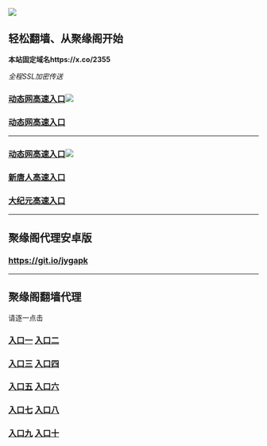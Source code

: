 
![](https://raw.githubusercontent.com/hao369/a/master/j.jpg)



## 轻松翻墙、从聚缘阁开始

**本站固定域名https://x.co/2355**

_全程SSL加密传送_





### [动态网高速入口](https://opyi.github.io/rerw/)![](https://raw.githubusercontent.com/hao369/a/master/jygtj.gif)

### [动态网高速入口](https://tw2535.github.io/4255/)


***

### [动态网高速入口](https://gf7na4n4u2.execute-api.ap-northeast-1.amazonaws.com/3426tw3/?id=2)![](https://raw.githubusercontent.com/hao369/a/master/jygtj.gif)

### [新唐人高速入口](https://gf7na4n4u2.execute-api.ap-northeast-1.amazonaws.com/3426tw3/?id=5)


### [大纪元高速入口](https://gf7na4n4u2.execute-api.ap-northeast-1.amazonaws.com/3426tw3/?id=7)



***



##  聚缘阁代理安卓版

### https://git.io/jygapk


***


## 聚缘阁翻墙代理 

请逐一点击

### **[入口一](https://f5jfy2vrvd.execute-api.ap-northeast-2.amazonaws.com/325267)** **[入口二]( https://ey60eln670.execute-api.ap-northeast-2.amazonaws.com/968852f53)**


### **[入口三](https://s3-ap-southeast-1.amazonaws.com/jyg4/jyg.html)**  **[入口四](https://s3-ap-northeast-1.amazonaws.com/jyg9/jyg.html)**

### **[入口五](https://s3.ap-south-1.amazonaws.com/jyg5/jyg.html)**  **[入口六](https://s3-us-west-2.amazonaws.com/jyg7/jyg.html)**


###  **[入口七](https://s3-us-west-1.amazonaws.com/jyg6/jyg.html)**  **[入口八](https://s3-eu-west-1.amazonaws.com/jyg8/jyg.html)**


###  **[入口九](https://s3.eu-central-1.amazonaws.com/jyg3/jyg.html)**  **[入口十](https://s3-ap-southeast-2.amazonaws.com/jyg1/jyg.html)**




